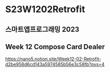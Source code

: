# S23W1202Retrofit

## 스마트앱프로그래밍 2023
## Week 12 Compose Card Dealer

https://nano5.notion.site/Week12-02-Retrofit-d2be958d6cd143a5974585b56e3c58fb?pvs=4
